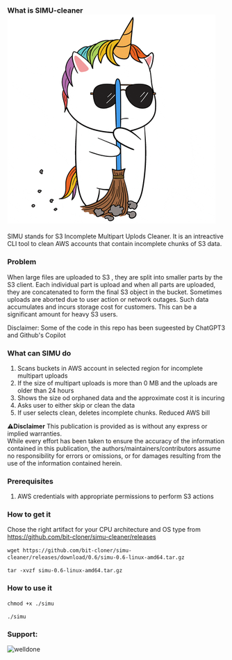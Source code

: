 ### What is SIMU-cleaner &nbsp; &nbsp; &nbsp; &nbsp; &nbsp; &nbsp; &nbsp; &nbsp; &nbsp; &nbsp; &nbsp; &nbsp; ![alt text](SIMU-cleaner.gif "SIMU")
SIMU stands for S3 Incomplete Multipart Uplods Cleaner. It is an intreactive CLI tool to clean AWS accounts that contain incomplete chunks of S3 data. 

### Problem
When large files are uploaded to S3 , they are split into smaller parts by the S3 client. Each individual part is upload and when all parts are uploaded, they are concatenated to form the final S3 object in the bucket. Sometimes uploads are aborted due to user action or network outages. Such data accumulates and incurs storage cost for customers. This can be a significant amount for heavy S3 users. 

Disclaimer: Some of the code in this repo has been sugeested by ChatGPT3 and Github's Copilot

### What can SIMU do
1. Scans buckets in AWS account in selected region for incomplete multipart uploads
2. If the size of multipart uploads is more than 0 MB and the uploads are older than 24 hours
3. Shows the size od orphaned data and the approximate cost it is incuring
4. Asks user to either skip or clean the data
5. If user selects clean, deletes incomplete chunks. Reduced AWS bill 

⚠️**Disclaimer**
This publication is provided as is without any express or implied warranties.<br>
While every effort has been taken to ensure the accuracy of the information contained in this publication, the authors/maintainers/contributors assume no responsibility for errors or omissions, or for damages resulting from the use of the information contained herein.

### Prerequisites
1. AWS credentials with appropriate permissions to perform S3 actions
### How to get it
Chose the right artifact for your CPU architecture and OS type from https://github.com/bit-cloner/simu-cleaner/releases
```
wget https://github.com/bit-cloner/simu-cleaner/releases/download/0.6/simu-0.6-linux-amd64.tar.gz
```
```
tar -xvzf simu-0.6-linux-amd64.tar.gz
```
### How to use it
```
chmod +x ./simu
```
```
./simu
```
<h3 align="left">Support:</h3>
<p><a href="https://www.buymeacoffee.com/welldone"> <img align="left" src="https://cdn.buymeacoffee.com/buttons/v2/default-yellow.png" height="50" width="210" alt="welldone" /></a></p><br><br>